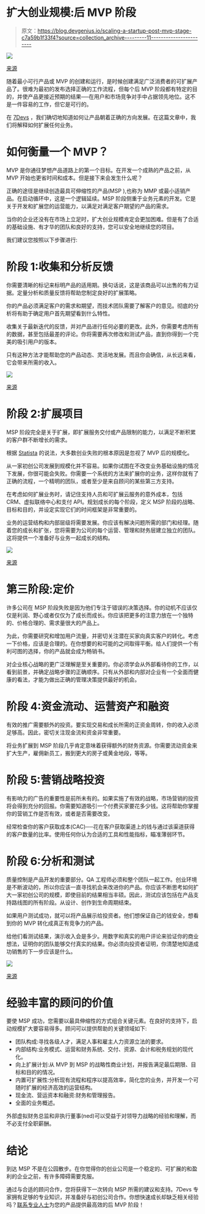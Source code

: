 # 扩大创业规模:后 MVP 阶段

> 原文：<https://blog.devgenius.io/scaling-a-startup-post-mvp-stage-c7a59b1f33f4?source=collection_archive---------11----------------------->

![](img/877499aff815f8c8bae5799de753ff3b.png)

[来源](https://medium.com/swlh/i-have-my-mvp-ready-whats-next-5920cd1a91a1)

随着最小可行产品或 MVP 的创建和运行，是时候创建满足广泛消费者的可扩展产品了。很难为最初的发布选择正确的工作流程，但每个后 MVP 阶段都有特定的目的，并使产品更接近预期的结果──在用户和市场竞争对手中占据领先地位。这不是一件容易的工作，但它是可行的。

在 [7Devs](https://7devs.co/) ，我们确切地知道如何让产品朝着正确的方向发展。在这篇文章中，我们将解释如何扩展任何业务。

# 如何衡量一个 MVP？

MVP 是你通往梦想产品道路上的第一个目标。在开发一个成熟的产品之前，从 MVP 开始也更省时间和成本。但是接下来会发生什么呢？

正确的途径是继续创造最具可伸缩性的产品(MSP ),也称为 MMP 或最小适销产品。在启动循环中，这是一个逻辑延续。MSP 阶段侧重于业务元素的开发。它是关于开发和扩展您的运营能力，以满足对满足客户期望的产品的需求。

当你的企业还没有在市场上立足时，扩大创业规模肯定会更加困难。但是有了合适的基础设施、有才华的团队和良好的支持，您可以安全地继续您的项目。

我们建议您按照以下步骤进行:

# 阶段 1:收集和分析反馈

你需要清晰的标记来标明产品的适用期。换句话说，这是该商品可以出售的有力证据。定量分析和质量反馈将帮助您制定良好的扩展策略。

你的产品必须满足客户的需求和期望，而技术团队需要了解客户的意见。彻底的分析将有助于确定用户首先期望看到什么特性。

收集关于最新迭代的反馈，并对产品进行任何必要的更改。此外，你需要考虑所有的数据，甚至包括最差的评论。你将需要再次修改和测试产品，直到你得到一个完美的吸引用户的版本。

只有这种方法才能帮助您的产品动态、灵活地发展。而且你会确信，从长远来看，它会带来所需的收入。

![](img/3d14142f3847314ee9f658ebf31d6a22.png)

[来源](https://www.netsolutions.com/insights/how-to-build-an-mvp-minimum-viable-product-a-step-by-step-guide/)

# 阶段 2:扩展项目

MSP 阶段完全是关于扩展，即扩展服务交付或产品限制的能力，以满足不断积累的客户群不断增长的需求。

根据 [Statista](https://www.statista.com/chart/11690/the-top-reasons-startups-fail/) 的说法，大多数创业失败的根本原因是忽视了 MVP 后的规模化。

从一家初创公司发展到规模化并不容易。如果你试图在不改变业务基础设施的情况下发展，你很可能会失败。你需要一个系统的方法来扩展你的业务，这样你就有了正确的流程，一个精明的团队，或者至少是来自顾问的某些第三方支持。

在考虑如何扩展业务时，请记住支持人员和可扩展云服务的意外成本，包括 CRM、虚拟联络中心和支付 API。规划成长的每个阶段，定义 MSP 阶段的战略、目标和目的，并设定实现它们的时间框架是非常重要的。

业务的运营结构和内部层级将需要发展。你应该有解决问题所需的部门和经理。随着您的成长和扩张，您将需要为公司的每个运营、管理和财务层建立独立的团队。这将提供一个准备好与业务一起成长的结构。

![](img/1ecd6d3196d3890e393066990cec59e9.png)

[来源](https://www.statista.com/chart/11690/the-top-reasons-startups-fail)

# 第三阶段:定价

许多公司在 MSP 阶段失败是因为他们专注于错误的决策选择。你的动机不应该仅仅是利润、野心或者仅仅为了成长而成长。你应该把更多的注意力放在一个独特的、价格合理的、需求量很大的产品上。

为此，你需要研究和增加用户流量，并密切关注潜在买家向真实客户的转化。考虑一下价格，应该是合理的。在你想要的和可能的之间取得平衡。给人们提供一个有利可图的选择，你的产品就会成为畅销书。

对企业核心战略的更广泛理解是至关重要的。你必须学会从外部看待你的工作，以看到前景，并确定战略步骤的正确顺序。只有从外部和内部对企业有一个全面而健康的看法，才能为做出正确的管理决策提供最好的机会。

# 阶段 4:资金流动、运营资产和融资

有效的推广需要额外的投资。要实现交易和成长所需的正资金周转，你的收入必须足够高。因此，密切关注现金流和资金非常重要。

将业务扩展到 MSP 阶段几乎肯定意味着获得额外的财务资源。你需要流动资金来扩大生产，雇佣新员工，搬到更大的房子或黄金地段，等等。

# 阶段 5:营销战略投资

有影响力的广告的重要性是前所未有的。如果实施了有效的战略，市场营销的投资将会得到充分的回报。你需要知道吸引一个付费买家要花多少钱。这将帮助你掌握你的营销工作是否有效，或者是否需要改变。

经常检查你的客户获取成本(CAC)──花在客户获取渠道上的钱与通过该渠道获得的客户数量的比率。使用任何你认为合适的工具和性能指标，瞄准薄弱环节。

# 阶段 6:分析和测试

质量控制是产品开发的重要部分。QA 工程师必须和整个团队一起工作。创业环境是不断波动的，所以你应该一直寻找机会来改进你的产品。你应该不断思考如何扩大一家初创公司的规模，即使目前的结果相当丰硕。因此，测试应该包括在产品支持路线图的所有阶段。从设计、创作到生命周期结束。

如果用户测试成功，就可以将产品展示给投资者。他们想保证自己的钱安全，想看到你的 MVP 转化成真正有竞争力的产品。

给他们看测试结果，演示收入会是多少。用数字和真实的用户评论来验证你的商业想法，证明你的团队能够交付真实的结果。你必须向投资者证明，你清楚地知道成功销售的下一步应该是什么。

![](img/abb819e3789249ef960dc166cbc15991.png)

[来源](https://medium.com/swlh/i-have-my-mvp-ready-whats-next-5920cd1a91a1#id_token=eyJhbGciOiJSUzI1NiIsImtpZCI6Ijc3MjA5MTA0Y2NkODkwYTVhZWRkNjczM2UwMjUyZjU0ZTg4MmYxM2MiLCJ0eXAiOiJKV1QifQ.eyJpc3MiOiJodHRwczovL2FjY291bnRzLmdvb2dsZS5jb20iLCJuYmYiOjE2MTk0OTgzMzIsImF1)

# 经验丰富的顾问的价值

要使 MSP 成功，您需要以最具伸缩性的方式组合关键元素。在良好的支持下，启动规模扩大要容易得多。顾问可以提供帮助的关键领域如下:

*   团队构成:寻找各级人才，满足人事和雇主人力资源立法的要求。
*   内部结构:业务模式、运营和财务系统、交付、资源、会计和税务规划的现代化。
*   向上扩展计划:从 MVP 到 MSP 的战略性商业计划，并报告满足最后期限、目标和目的的情况。
*   内置可扩展性:分析现有流程和程序以提高效率，简化您的业务，并开发一个可随时扩展的经济高效的运营结构。
*   现金流、营运资本和融资:财务和管理报告。
*   全面的业务概述。

外部虚拟财务总监和非执行董事(ned)可以受益于对领导力战略的经验和理解，而不必支付全职薪酬。

# 结论

到达 MSP 不是在公园散步。在你觉得你的创业公司是一个稳定的、可扩展的和盈利的企业之前，有许多障碍需要克服。

通过与合适的顾问合作，您将获得下一次转向 MSP 所需的建议和支持。7Devs 专家拥有足够的专业知识，并准备好与初创公司合作。你想快速成长却缺乏相关经验吗？[联系专业人士](https://7devs.co/contact/)为您的产品提供最高效的后 MVP 阶段！